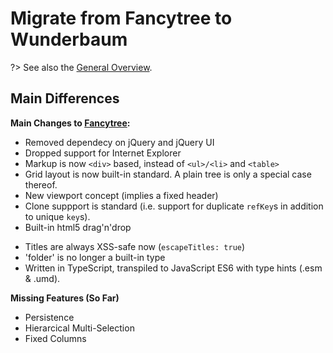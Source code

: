 # Migrate from Fancytree to Wunderbaum

?> See also the [General Overview](/tutorial/overview.md).

## Main Differences
**Main Changes to [Fancytree](https://github.com/mar10/fancytree/):**

- Removed dependecy on jQuery and jQuery UI
- Dropped support for Internet Explorer
- Markup is now `<div>` based, instead of `<ul>/<li>` and `<table>`
- Grid layout is now built-in standard. A plain tree is only a special case thereof.
- New viewport concept (implies a fixed header)
- Clone suppport is standard (i.e. support for duplicate `refKey`s in addition
  to unique `key`s).
- Built-in html5 drag'n'drop
<!-- - Built-in ARIA -->
- Titles are always XSS-safe now (`escapeTitles: true`)
- 'folder' is no longer a built-in type
- Written in TypeScript, transpiled to JavaScript ES6 with type hints (.esm & .umd).

**Missing Features (So Far)**

- Persistence
- Hierarcical Multi-Selection
- Fixed Columns
